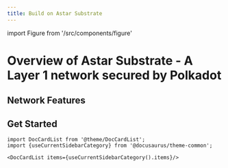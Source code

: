 ```yaml
---
title: Build on Astar Substrate
---
```


import Figure from '/src/components/figure'

# Overview of Astar Substrate - A Layer 1 network secured by Polkadot

## Network Features

## Get Started


```mdx-code-block
import DocCardList from '@theme/DocCardList';
import {useCurrentSidebarCategory} from '@docusaurus/theme-common';

<DocCardList items={useCurrentSidebarCategory().items}/>
```